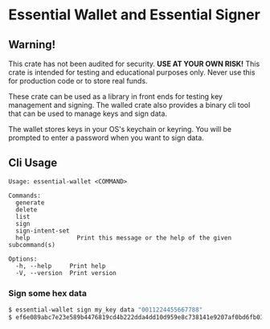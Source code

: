 # Essential Wallet and Essential Signer

## Warning!
This crate has not been audited for security.
**USE AT YOUR OWN RISK!**
This crate is intended for testing and educational purposes only.
Never use this for production code or to store real funds.

These crate can be used as a library in front ends for testing key management and signing.
The walled crate also provides a binary cli tool that can be used to manage keys and sign data.

The wallet stores keys in your OS's keychain or keyring.
You will be prompted to enter a password when you want to sign data.

## Cli Usage
```
Usage: essential-wallet <COMMAND>

Commands:
  generate         
  delete           
  list             
  sign             
  sign-intent-set  
  help             Print this message or the help of the given subcommand(s)

Options:
  -h, --help     Print help
  -V, --version  Print version
```
### Sign some hex data
```bash
$ essential-wallet sign my_key data "0011224455667788"
$ ef6e089abc7e23e589b4476819cd4b222dda4dd10d959e8c738141e9207af0bd6fb03e25dea74c77e6dec341a6c5fd0cf5e04937b1e0fa6a6b0e0c6fe4d28b680000000000000001
```

